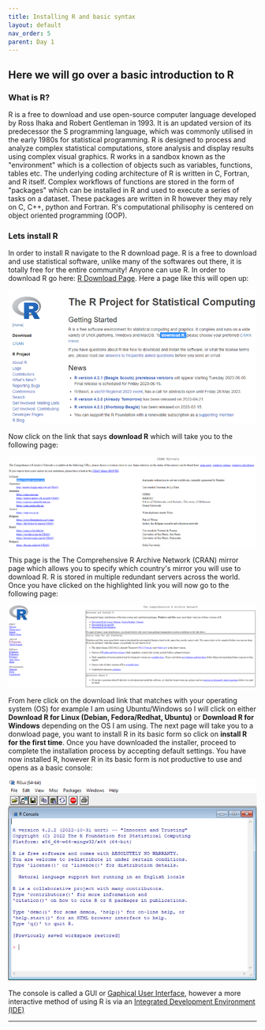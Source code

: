 ```yaml
---
title: Installing R and basic syntax
layout: default
nav_order: 5
parent: Day 1
---
```


## Here we will go over a basic introduction to R

### What is R?
R is a free to download and use open-source computer language developed by Ross Ihaka and Robert Gentleman in 1993. It is an updated version of its predecessor the S programming language, which was commonly utilised in the early 1980s for statistical programming. R is designed to process and analyze complex statistical computations, store analysis and display results using complex visual graphics. R works in a sandbox known as the "environment"  which is a collection of objects such as variables, functions, tables etc. The underlying coding architecture of R is written in C, Fortran, and R itself. Complex workflows of functions are stored in the form of "packages" which can be installed in R and used to execute a series of tasks on a dataset. These packages are written in R however they may rely on C, C++, python and Fortran. R's computational philisophy is centered on object oriented programming (OOP).

### Lets install R
In order to install R navigate to the R download page. R is a free to download and use statistical software, unlike many of the softwares out there, it is totally free for the entire community! Anyone can use R.
In order to download R go here: [R Download Page](https://www.r-project.org/). Here a page like this will open up:

![](../../assets/images/R.PNG)

Now click on the link that says **download R** which will take you to the following page:

![](../../assets/images/CRAN.PNG)

This page is the The Comprehensive R Archive Network (CRAN) mirror page which allows you to specify which country's mirror you will use to download R. R is stored in multiple redundant servers across the world.
Once you have clicked on the highlighted link you will now go to the following page:

![](../../assets/images/Rdwnld.PNG) 

From here click on the download link that matches with your operating system (OS) for example I am using Ubuntu/Windows so I will click on either **Download R for Linux (Debian, Fedora/Redhat, Ubuntu)** or **Download R for Windows** depending on the OS I am using. The next page will take you to a donwload page, you want to install R in its basic form so click on  **install R for the first time**. Once you have downloaded the installer, proceed to complete the installation process by accepting default settings. You have now installed R, however R in its basic form is not productive to use and opens as a basic console:

![](../../assets/images/rgui.PNG)

The console is called a GUI or [Gaphical User Interface](https://en.wikipedia.org/wiki/Graphical_user_interface), however a more interactive method of using R is via an [Integrated Development Environment (IDE)](https://en.wikipedia.org/wiki/Integrated_development_environment)

----



















